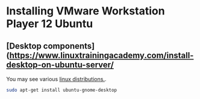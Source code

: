 # Installing VMware Workstation Player 12 Ubuntu

## [Desktop components](https://www.linuxtrainingacademy.com/install-desktop-on-ubuntu-server/

You may see various [linux distributions.](https://www.makeuseof.com/tag/best-linux-distributions/).

```bash
sudo apt-get install ubuntu-gnome-desktop
```